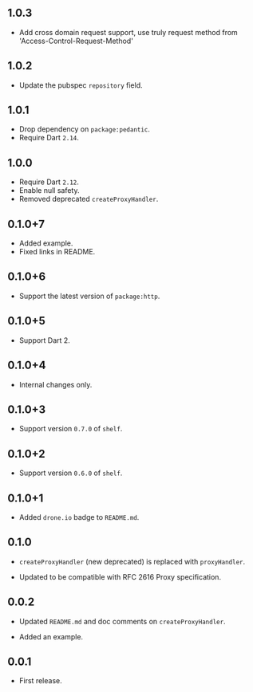 ## 1.0.3

* Add cross domain request support, use truly request method from 'Access-Control-Request-Method'

## 1.0.2

* Update the pubspec `repository` field.

## 1.0.1

* Drop dependency on `package:pedantic`.
* Require Dart `2.14`.

## 1.0.0

* Require Dart `2.12`.
* Enable null safety.
* Removed deprecated `createProxyHandler`.

## 0.1.0+7

* Added example.
* Fixed links in README.

## 0.1.0+6

* Support the latest version of `package:http`.

## 0.1.0+5

* Support Dart 2.

## 0.1.0+4

* Internal changes only.

## 0.1.0+3

* Support version `0.7.0` of `shelf`.

## 0.1.0+2

* Support version `0.6.0` of `shelf`.

## 0.1.0+1

* Added `drone.io` badge to `README.md`.

## 0.1.0

* `createProxyHandler` (new deprecated) is replaced with `proxyHandler`.

* Updated to be compatible with RFC 2616 Proxy specification.

## 0.0.2

* Updated `README.md` and doc comments on `createProxyHandler`.

* Added an example.

## 0.0.1

* First release.

